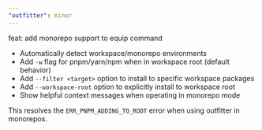 ```yaml
---
"outfitter": minor
---
```


feat: add monorepo support to equip command

- Automatically detect workspace/monorepo environments
- Add `-w` flag for pnpm/yarn/npm when in workspace root (default behavior)
- Add `--filter <target>` option to install to specific workspace packages
- Add `--workspace-root` option to explicitly install to workspace root
- Show helpful context messages when operating in monorepo mode

This resolves the `ERR_PNPM_ADDING_TO_ROOT` error when using outfitter in monorepos.
